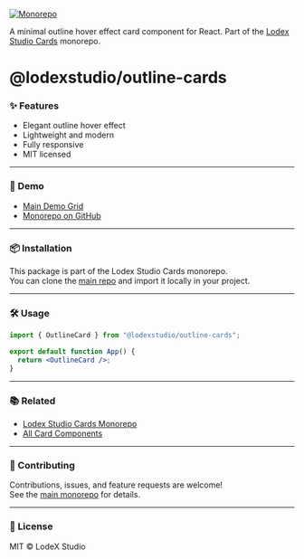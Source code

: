 
[![Monorepo](https://img.shields.io/badge/Monorepo-LodexStudioCards-blue)](https://github.com/lodsa-ntos/lodexstudio-cards)

A minimal outline hover effect card component for React.
Part of the [Lodex Studio Cards](https://github.com/lodsa-ntos/lodexstudio-cards) monorepo.

# @lodexstudio/outline-cards

### ✨ Features

- Elegant outline hover effect
- Lightweight and modern
- Fully responsive
- MIT licensed

---

### 🚀 Demo

- [Main Demo Grid](https://lodexstudio-cards.vercel.app/)  
- [Monorepo on GitHub](https://github.com/lodsa-ntos/lodexstudio-cards)

---

### 📦 Installation

This package is part of the Lodex Studio Cards monorepo.  
You can clone the [main repo](https://github.com/lodsa-ntos/lodexstudio-cards) and import it locally in your project.

---

### 🛠 Usage

```jsx
import { OutlineCard } from "@lodexstudio/outline-cards";

export default function App() {
  return <OutlineCard />;
}
```

---

### 📚 Related

- [Lodex Studio Cards Monorepo](https://github.com/lodsa-ntos/lodexstudio-cards)
- [All Card Components](https://lodexstudio-cards.vercel.app/)

---

### 🤝 Contributing

Contributions, issues, and feature requests are welcome!  
See the [main monorepo](https://github.com/lodsa-ntos/lodexstudio-cards) for details.

---

### 📜 License

MIT © LodeX Studio

